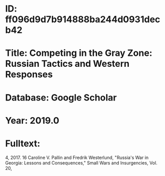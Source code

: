 # ID: ff096d9d7b914888ba244d0931decb42
# Title: Competing in the Gray Zone: Russian Tactics and Western Responses
# Database: Google Scholar
# Year: 2019.0
# Fulltext:
4, 2017.
  16  Caroline V. Pallin and Fredrik Westerlund, "Russia's War in Georgia: Lessons and Consequences," Small Wars and Insurgencies, Vol.
20,